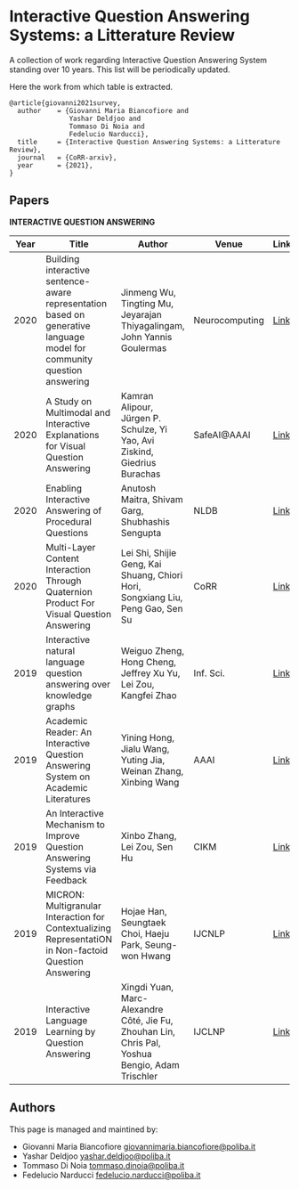 # Interactive Question Answering Systems: a Litterature Review
A collection of work regarding Interactive Question Answering System standing over 10 years. This list will be periodically updated.

Here the work from which table is extracted.

```
@article{giovanni2021survey,
  author    = {Giovanni Maria Biancofiore and
               Yashar Deldjoo and
               Tommaso Di Noia and
               Fedelucio Narducci},
  title     = {Interactive Question Answering Systems: a Litterature Review},
  journal   = {CoRR-arxiv},
  year      = {2021},
}
```

## Papers

**INTERACTIVE QUESTION ANSWERING**

|Year|Title|Author|Venue|Link|Code|
|----|-----|------|-----|----|----|
|2020|Building interactive sentence-aware representation based on generative language model for community question answering|Jinmeng Wu, Tingting Mu, Jeyarajan Thiyagalingam, John Yannis Goulermas|Neurocomputing|[Link](somewhere)||
|2020|A Study on Multimodal and Interactive Explanations for Visual Question Answering|Kamran Alipour, Jürgen P. Schulze, Yi Yao, Avi Ziskind, Giedrius Burachas|SafeAI@AAAI|[Link](somewhere)||
|2020|Enabling Interactive Answering of Procedural Questions|Anutosh Maitra, Shivam Garg, Shubhashis Sengupta|NLDB|[Link](somewhere)||
|2020|Multi-Layer Content Interaction Through Quaternion Product For Visual Question Answering|Lei Shi, Shijie Geng, Kai Shuang, Chiori Hori, Songxiang Liu, Peng Gao, Sen Su|CoRR|[Link](somewhere)||
|2019|Interactive natural language question answering over knowledge graphs|Weiguo Zheng, Hong Cheng, Jeffrey Xu Yu, Lei Zou, Kangfei Zhao|Inf. Sci.|[Link](somewhere)||
|2019|Academic Reader: An Interactive Question Answering System on Academic Literatures|Yining Hong, Jialu Wang, Yuting Jia, Weinan Zhang, Xinbing Wang|AAAI|[Link](somewhere)||
|2019|An Interactive Mechanism to Improve Question Answering Systems via Feedback|Xinbo Zhang, Lei Zou, Sen Hu|CIKM|[Link](somewhere)||
|2019|MICRON: Multigranular Interaction for Contextualizing RepresentatiON in Non-factoid Question Answering|Hojae Han, Seungtaek Choi, Haeju Park, Seung-won Hwang|IJCNLP|[Link](somewhere)||
|2019|Interactive Language Learning by Question Answering|Xingdi Yuan, Marc-Alexandre Côté, Jie Fu, Zhouhan Lin, Chris Pal, Yoshua Bengio, Adam Trischler|IJCLNP|[Link](somewhere)||


## Authors

This page is managed and maintined by:
* Giovanni Maria Biancofiore [giovannimaria.biancofiore@poliba.it](mailto:givannimaria.biancofiore@poliba.it)
* Yashar Deldjoo [yashar.deldjoo@poliba.it](mailto:yashar.deldjoo@poliba.it)
* Tommaso Di Noia [tommaso.dinoia@poliba.it](mailto:tommaso.dinoia@poliba.it)
* Fedelucio Narducci [fedelucio.narducci@poliba.it](mailto:fedelucio.narducci@poliba.it)

